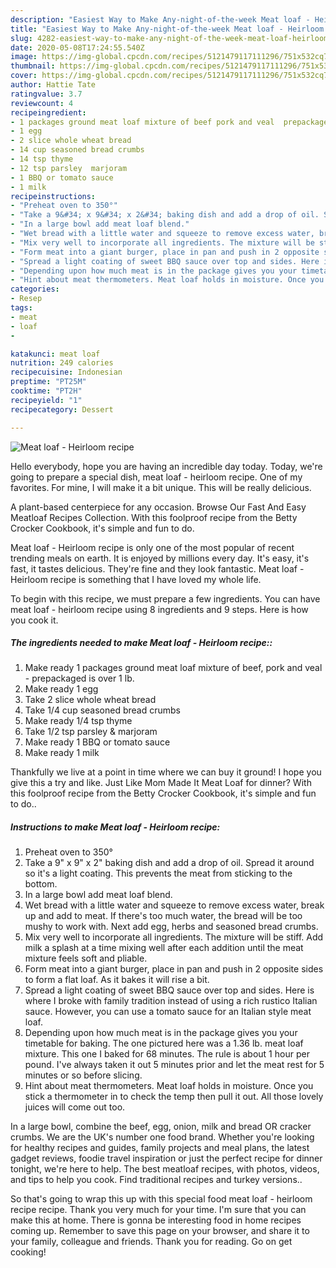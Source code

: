 ```yaml
---
description: "Easiest Way to Make Any-night-of-the-week Meat loaf - Heirloom recipe"
title: "Easiest Way to Make Any-night-of-the-week Meat loaf - Heirloom recipe"
slug: 4282-easiest-way-to-make-any-night-of-the-week-meat-loaf-heirloom-recipe
date: 2020-05-08T17:24:55.540Z
image: https://img-global.cpcdn.com/recipes/5121479117111296/751x532cq70/meat-loaf-heirloom-recipe-recipe-main-photo.jpg
thumbnail: https://img-global.cpcdn.com/recipes/5121479117111296/751x532cq70/meat-loaf-heirloom-recipe-recipe-main-photo.jpg
cover: https://img-global.cpcdn.com/recipes/5121479117111296/751x532cq70/meat-loaf-heirloom-recipe-recipe-main-photo.jpg
author: Hattie Tate
ratingvalue: 3.7
reviewcount: 4
recipeingredient:
- 1 packages ground meat loaf mixture of beef pork and veal  prepackaged is over 1 lb
- 1 egg
- 2 slice whole wheat bread
- 14 cup seasoned bread crumbs
- 14 tsp thyme
- 12 tsp parsley  marjoram
- 1 BBQ or tomato sauce
- 1 milk
recipeinstructions:
- "Preheat oven to 350°"
- "Take a 9&#34; x 9&#34; x 2&#34; baking dish and add a drop of oil. Spread it around so it&#39;s a light coating. This prevents the meat from sticking to the bottom."
- "In a large bowl add meat loaf blend."
- "Wet bread with a little water and squeeze to remove excess water, break up and add to meat. If there&#39;s too much water, the bread will be too mushy to work with.   Next add egg, herbs and seasoned bread crumbs."
- "Mix very well to incorporate all ingredients. The mixture will be stiff. Add milk a splash at a time mixing well after each addition until the meat mixture feels soft and pliable."
- "Form meat into a giant burger, place in pan and push in 2 opposite sides to form a flat loaf. As it bakes it will rise a bit."
- "Spread a light coating of sweet BBQ sauce over top and sides. Here is where I broke with family tradition instead of using a rich rustico Italian sauce. However, you can use a tomato sauce for an Italian style meat loaf."
- "Depending upon how much meat is in the package gives you your timetable for baking. The one pictured here was a 1.36 lb. meat loaf mixture. This one I baked for 68 minutes. The rule is about 1 hour per pound. I&#39;ve always taken it out 5 minutes prior and let the meat rest for 5 minutes or so before slicing."
- "Hint about meat thermometers. Meat loaf holds in moisture. Once you stick a thermometer in to check the temp then pull it out. All those lovely juices will come out too."
categories:
- Resep
tags:
- meat
- loaf
- 

katakunci: meat loaf 
nutrition: 249 calories
recipecuisine: Indonesian
preptime: "PT25M"
cooktime: "PT2H"
recipeyield: "1"
recipecategory: Dessert

---
```



![Meat loaf - Heirloom recipe](https://img-global.cpcdn.com/recipes/5121479117111296/751x532cq70/meat-loaf-heirloom-recipe-recipe-main-photo.jpg)

Hello everybody, hope you are having an incredible day today. Today, we're going to prepare a special dish, meat loaf - heirloom recipe. One of my favorites. For mine, I will make it a bit unique. This will be really delicious.

A plant-based centerpiece for any occasion. Browse Our Fast And Easy Meatloaf Recipes Collection. With this foolproof recipe from the Betty Crocker Cookbook, it&#39;s simple and fun to do.

Meat loaf - Heirloom recipe is only one of the most popular of recent trending meals on earth. It is enjoyed by millions every day. It's easy, it's fast, it tastes delicious. They're fine and they look fantastic. Meat loaf - Heirloom recipe is something that I have loved my whole life.


To begin with this recipe, we must prepare a few ingredients. You can have meat loaf - heirloom recipe using 8 ingredients and 9 steps. Here is how you cook it.

##### The ingredients needed to make Meat loaf - Heirloom recipe::

1. Make ready 1 packages ground meat loaf mixture of beef, pork and veal - prepackaged is over 1 lb.
1. Make ready 1 egg
1. Take 2 slice whole wheat bread
1. Take 1/4 cup seasoned bread crumbs
1. Make ready 1/4 tsp thyme
1. Take 1/2 tsp parsley &amp; marjoram
1. Make ready 1 BBQ or tomato sauce
1. Make ready 1 milk


Thankfully we live at a point in time where we can buy it ground! I hope you give this a try and like. Just Like Mom Made It Meat Loaf for dinner? With this foolproof recipe from the Betty Crocker Cookbook, it&#39;s simple and fun to do.. 

##### Instructions to make Meat loaf - Heirloom recipe:

1. Preheat oven to 350°
1. Take a 9&#34; x 9&#34; x 2&#34; baking dish and add a drop of oil. Spread it around so it&#39;s a light coating. This prevents the meat from sticking to the bottom.
1. In a large bowl add meat loaf blend.
1. Wet bread with a little water and squeeze to remove excess water, break up and add to meat. If there&#39;s too much water, the bread will be too mushy to work with.   Next add egg, herbs and seasoned bread crumbs.
1. Mix very well to incorporate all ingredients. The mixture will be stiff. Add milk a splash at a time mixing well after each addition until the meat mixture feels soft and pliable.
1. Form meat into a giant burger, place in pan and push in 2 opposite sides to form a flat loaf. As it bakes it will rise a bit.
1. Spread a light coating of sweet BBQ sauce over top and sides. Here is where I broke with family tradition instead of using a rich rustico Italian sauce. However, you can use a tomato sauce for an Italian style meat loaf.
1. Depending upon how much meat is in the package gives you your timetable for baking. The one pictured here was a 1.36 lb. meat loaf mixture. This one I baked for 68 minutes. The rule is about 1 hour per pound. I&#39;ve always taken it out 5 minutes prior and let the meat rest for 5 minutes or so before slicing.
1. Hint about meat thermometers. Meat loaf holds in moisture. Once you stick a thermometer in to check the temp then pull it out. All those lovely juices will come out too.


In a large bowl, combine the beef, egg, onion, milk and bread OR cracker crumbs. We are the UK&#39;s number one food brand. Whether you&#39;re looking for healthy recipes and guides, family projects and meal plans, the latest gadget reviews, foodie travel inspiration or just the perfect recipe for dinner tonight, we&#39;re here to help. The best meatloaf recipes, with photos, videos, and tips to help you cook. Find traditional recipes and turkey versions.. 

So that's going to wrap this up with this special food meat loaf - heirloom recipe recipe. Thank you very much for your time. I'm sure that you can make this at home. There is gonna be interesting food in home recipes coming up. Remember to save this page on your browser, and share it to your family, colleague and friends. Thank you for reading. Go on get cooking!
